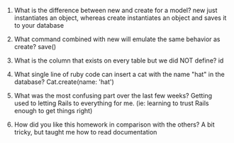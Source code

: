 1. What is the difference between new and create for a model?
new just instantiates an object, whereas create instantiates an object and saves it to your database

2. What command combined with new will emulate the same behavior as create?
save()

3. What is the column that exists on every table but we did NOT define?
id

4. What single line of ruby code can insert a cat with the name "hat" in the database?
Cat.create(name: 'hat')

5. What was the most confusing part over the last few weeks?
Getting used to letting Rails to everything for me. (ie: learning to trust Rails enough to get things right)

6. How did you like this homework in comparison with the others?
A bit tricky, but taught me how to read documentation
